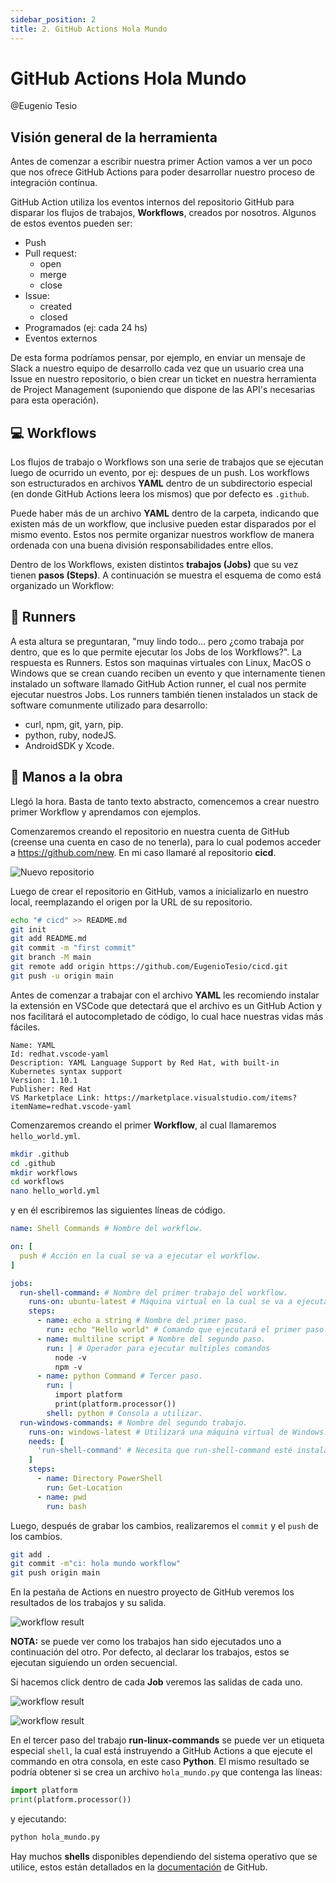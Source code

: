 ```yaml
---
sidebar_position: 2
title: 2. GitHub Actions Hola Mundo
---
```


# GitHub Actions Hola Mundo

@Eugenio Tesio

## Visión general de la herramienta

Antes de comenzar a escribir nuestra primer Action vamos a ver un poco que nos ofrece GitHub Actions para poder desarrollar nuestro proceso de integración contínua.

GitHub Action utiliza los eventos internos del repositorio GitHub para disparar los flujos de trabajos, __Workflows__, creados por nosotros. Algunos de estos eventos pueden ser:

- Push
- Pull request:
  - open
  - merge
  - close
- Issue:
  - created
  - closed
- Programados (ej: cada 24 hs)
- Eventos externos

De esta forma podríamos pensar, por ejemplo, en enviar un mensaje de Slack a nuestro equipo de desarrollo cada vez que un usuario crea una Issue en nuestro repositorio, o bien crear un ticket en nuestra herramienta de Project Management (suponiendo que dispone de las API's necesarias para esta operación).

## :computer: Workflows

Los flujos de trabajo o Workflows son una serie de trabajos que se ejecutan luego de ocurrido un evento, por ej: despues de un push. Los workflows son estructurados en archivos __YAML__ dentro de un subdirectorio especial (en donde GitHub Actions leera los mismos) que por defecto es `.github`.

Puede haber más de un archivo __YAML__ dentro de la carpeta, indicando que existen más de un workflow, que inclusive pueden estar disparados por el mismo evento. Estos nos permite organizar nuestros workflow de manera ordenada con una buena división responsabilidades entre ellos.

Dentro de los Workflows, existen distintos __trabajos (Jobs)__ que su vez tienen __pasos (Steps)__. A continuación se muestra el esquema de como está organizado un Workflow:


## :runner: Runners

A esta altura se preguntaran, "muy lindo todo... pero ¿como trabaja por dentro, que es lo que permite ejecutar los Jobs de los Workflows?". La respuesta es Runners. Estos son maquinas virtuales con Linux, MacOS o Windows que se crean cuando reciben un evento y que internamente tienen instalado un software llamado GitHub Action runner, el cual nos permite ejecutar nuestros Jobs. Los runners también tienen instalados un stack de software comunmente utilizado para desarrollo:

- curl, npm, git, yarn, pip.
- python, ruby, nodeJS.
- AndroidSDK y Xcode.

## :hammer: Manos a la obra

Llegó la hora. Basta de tanto texto abstracto, comencemos a crear nuestro primer Workflow y aprendamos con ejemplos.

Comenzaremos creando el repositorio en nuestra cuenta de GitHub (creense una cuenta en caso de no tenerla), para lo cual podemos acceder a https://github.com/new. En mi caso llamaré al repositorio __cicd__.

![Nuevo repositorio](2.1_github_create_new_repository.png)

Luego de crear el repositorio en GitHub, vamos a inicializarlo en nuestro local, reemplazando el origen por la URL de su repositorio.

```bash
echo "# cicd" >> README.md
git init
git add README.md
git commit -m "first commit"
git branch -M main
git remote add origin https://github.com/EugenioTesio/cicd.git
git push -u origin main
```

Antes de comenzar a trabajar con el archivo __YAML__ les recomiendo instalar la extensión en VSCode que detectará que el archivo es un GitHub Action y nos facilitará el autocompletado de código, lo cual hace nuestras vidas más fáciles.

    Name: YAML
    Id: redhat.vscode-yaml
    Description: YAML Language Support by Red Hat, with built-in Kubernetes syntax support
    Version: 1.10.1
    Publisher: Red Hat
    VS Marketplace Link: https://marketplace.visualstudio.com/items?itemName=redhat.vscode-yaml

Comenzaremos creando el primer __Workflow__, al cual llamaremos `hello_world.yml`.

```bash
mkdir .github
cd .github
mkdir workflows
cd workflows
nano hello_world.yml
```

y en él escribiremos las siguientes líneas de código.

```yml
name: Shell Commands # Nombre del workflow.

on: [
  push # Acción en la cual se va a ejecutar el workflow.
]

jobs:
  run-shell-command: # Nombre del primer trabajo del workflow.
    runs-on: ubuntu-latest # Máquina virtual en la cual se va a ejecutar.
    steps:
      - name: echo a string # Nombre del primer paso.
        run: echo "Hello world" # Comando que ejecutará el primer paso.
      - name: multiline script # Nombre del segundo paso.
        run: | # Operador para ejecutar multiples comandos
          node -v
          npm -v
      - name: python Command # Tercer paso.
        run: |
          import platform
          print(platform.processor())
        shell: python # Consola a utilizar.
  run-windows-commands: # Nombre del segundo trabajo.
    runs-on: windows-latest # Utilizará una máquina virtual de Windows.
    needs: [
      'run-shell-command' # Necesita que run-shell-command esté instalado
    ]
    steps:
      - name: Directory PowerShell
        run: Get-Location
      - name: pwd
        run: bash
```

Luego, después de grabar los cambios, realizaremos el `commit` y el `push` de los cambios.

```bash
git add .
git commit -m"ci: hola mundo workflow"
git push origin main
```

En la pestaña de Actions en nuestro proyecto de GitHub veremos los resultados de los trabajos y su salida.

![workflow result](2.2_workflow_results.png)

__NOTA:__ se puede ver como los trabajos han sido ejecutados uno a continuación del otro. Por defecto, al declarar los trabajos, estos se ejecutan siguiendo un orden secuencial.

Si hacemos click dentro de cada __Job__ veremos las salidas de cada uno.

![workflow result](2.3_run_linux_commands.png)

![workflow result](2.1_run_windows_commands.png)

En el tercer paso del trabajo __run-linux-commands__ se puede ver un etiqueta especial `shell`, la cual está instruyendo a GitHub Actions a que ejecute el commando en otra consola, en este caso __Python__. El mismo resultado se podría obtener si se crea un archivo `hola_mundo.py` que contenga las líneas:

```python
import platform
print(platform.processor())
```

y ejecutando:

```bash
python hola_mundo.py
```

Hay muchos __shells__ disponibles dependiendo del sistema operativo que se utilice, estos están detallados en la [documentación](https://docs.github.com/en/actions/using-workflows/workflow-syntax-for-github-actions#using-a-specific-shell) de GitHub.

